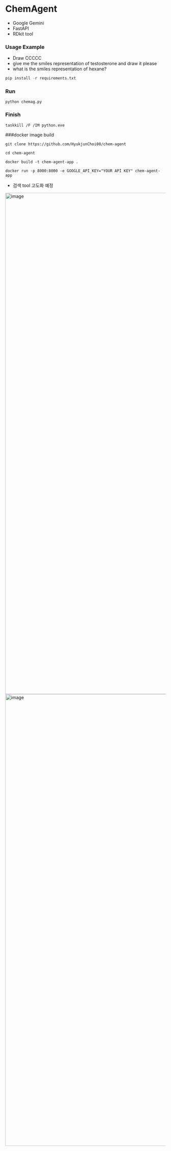 # ChemAgent

- Google Gemini
- FastAPI
- RDkit tool

### Usage Example
- Draw CCCCC
- give me the smiles representation of testosterone and draw it please
- what is the smiles representation of hexane?

```python
pip install -r requirements.txt
```

### Run
```
python chemag.py
```

### Finish
```
taskkill /F /IM python.exe
```

###docker image build
```
git clone https://github.com/HyukjunChoi00/chem-agent
```

```
cd chem-agent
```

```
docker build -t chem-agent-app .
```


```
docker run -p 8000:8000 -e GOOGLE_API_KEY="YOUR API KEY" chem-agent-app
```


- 검색 tool 고도화 예정

<img width="2512" height="1574" alt="image" src="https://github.com/user-attachments/assets/fa1fda74-4278-473e-b5c0-451731fabfe7" />

<img width="2212" height="1419" alt="image" src="https://github.com/user-attachments/assets/425bf8be-dd10-4c57-a28e-ecdc0bac1055" />


